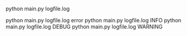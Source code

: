 python main.py logfile.log

python main.py logfile.log error
python main.py logfile.log INFO
python main.py logfile.log DEBUG
python main.py logfile.log WARNING



